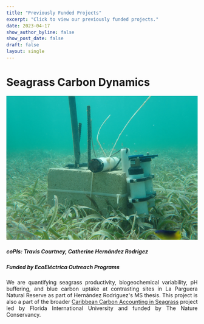 ```yaml
---
title: "Previously Funded Projects"
excerpt: "Click to view our previously funded projects."
date: 2023-04-17
show_author_byline: false
show_post_date: false
draft: false
layout: single
---
```


# Seagrass Carbon Dynamics

<div style="text-align: center;">
<img src="featured-hex.png" width="600"> 
</div>

<div style="text-align: justify;">

##### coPIs: Travis Courtney, Catherine Hernández Rodrigez
##### Funded by EcoEléctrica Outreach Programs

We are quantifying seagrass productivity, biogeochemical variability, pH buffering, and blue carbon uptake at contrasting sites in La Parguera Natural Reserve as part of Hernández Rodriguez's MS thesis. This project is also a part of the broader [Caribbean Carbon Accounting in Seagrass](https://seagrass.fiu.edu/caricas.htm) project led by Florida International University and funded by The Nature Conservancy.

</div>